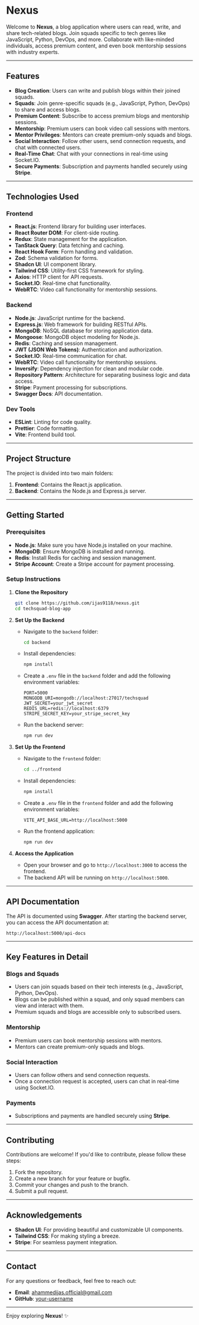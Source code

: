
# **Nexus**

Welcome to **Nexus**, a blog application where users can read, write, and share tech-related blogs. Join squads specific to tech genres like JavaScript, Python, DevOps, and more. Collaborate with like-minded individuals, access premium content, and even book mentorship sessions with industry experts.

---

## **Features**
- **Blog Creation**: Users can write and publish blogs within their joined squads.
- **Squads**: Join genre-specific squads (e.g., JavaScript, Python, DevOps) to share and access blogs.
- **Premium Content**: Subscribe to access premium blogs and mentorship sessions.
- **Mentorship**: Premium users can book video call sessions with mentors.
- **Mentor Privileges**: Mentors can create premium-only squads and blogs.
- **Social Interaction**: Follow other users, send connection requests, and chat with connected users.
- **Real-Time Chat**: Chat with your connections in real-time using Socket.IO.
- **Secure Payments**: Subscription and payments handled securely using **Stripe**.

---

## **Technologies Used**

### **Frontend**
- **React.js**: Frontend library for building user interfaces.
- **React Router DOM**: For client-side routing.
- **Redux**: State management for the application.
- **TanStack Query**: Data fetching and caching.
- **React Hook Form**: Form handling and validation.
- **Zod**: Schema validation for forms.
- **Shadcn UI**: UI component library.
- **Tailwind CSS**: Utility-first CSS framework for styling.
- **Axios**: HTTP client for API requests.
- **Socket.IO**: Real-time chat functionality.
- **WebRTC**: Video call functionality for mentorship sessions.

### **Backend**
- **Node.js**: JavaScript runtime for the backend.
- **Express.js**: Web framework for building RESTful APIs.
- **MongoDB**: NoSQL database for storing application data.
- **Mongoose**: MongoDB object modeling for Node.js.
- **Redis**: Caching and session management.
- **JWT (JSON Web Tokens)**: Authentication and authorization.
- **Socket.IO**: Real-time communication for chat.
- **WebRTC**: Video call functionality for mentorship sessions.
- **Inversify**: Dependency injection for clean and modular code.
- **Repository Pattern**: Architecture for separating business logic and data access.
- **Stripe**: Payment processing for subscriptions.
- **Swagger Docs**: API documentation.

### **Dev Tools**
- **ESLint**: Linting for code quality.
- **Prettier**: Code formatting.
- **Vite**: Frontend build tool.

---

## **Project Structure**
The project is divided into two main folders:
1. **Frontend**: Contains the React.js application.
2. **Backend**: Contains the Node.js and Express.js server.

---

## **Getting Started**

### **Prerequisites**
- **Node.js**: Make sure you have Node.js installed on your machine.
- **MongoDB**: Ensure MongoDB is installed and running.
- **Redis**: Install Redis for caching and session management.
- **Stripe Account**: Create a Stripe account for payment processing.

### **Setup Instructions**

1. **Clone the Repository**
   ```bash
   git clone https://github.com/ijas9118/nexus.git
   cd techsquad-blog-app
   ```

2. **Set Up the Backend**
   - Navigate to the `backend` folder:
     ```bash
     cd backend
     ```
   - Install dependencies:
     ```bash
     npm install
     ```
   - Create a `.env` file in the `backend` folder and add the following environment variables:
     ```env
     PORT=5000
     MONGODB_URI=mongodb://localhost:27017/techsquad
     JWT_SECRET=your_jwt_secret
     REDIS_URL=redis://localhost:6379
     STRIPE_SECRET_KEY=your_stripe_secret_key
     ```
   - Run the backend server:
     ```bash
     npm run dev
     ```

3. **Set Up the Frontend**
   - Navigate to the `frontend` folder:
     ```bash
     cd ../frontend
     ```
   - Install dependencies:
     ```bash
     npm install
     ```
   - Create a `.env` file in the `frontend` folder and add the following environment variables:
     ```env
     VITE_API_BASE_URL=http://localhost:5000
     ```
   - Run the frontend application:
     ```bash
     npm run dev
     ```

4. **Access the Application**
   - Open your browser and go to `http://localhost:3000` to access the frontend.
   - The backend API will be running on `http://localhost:5000`.

---

## **API Documentation**
The API is documented using **Swagger**. After starting the backend server, you can access the API documentation at:
```
http://localhost:5000/api-docs
```

---

## **Key Features in Detail**

### **Blogs and Squads**
- Users can join squads based on their tech interests (e.g., JavaScript, Python, DevOps).
- Blogs can be published within a squad, and only squad members can view and interact with them.
- Premium squads and blogs are accessible only to subscribed users.

### **Mentorship**
- Premium users can book mentorship sessions with mentors.
- Mentors can create premium-only squads and blogs.

### **Social Interaction**
- Users can follow others and send connection requests.
- Once a connection request is accepted, users can chat in real-time using Socket.IO.

### **Payments**
- Subscriptions and payments are handled securely using **Stripe**.

---

## **Contributing**
Contributions are welcome! If you'd like to contribute, please follow these steps:
1. Fork the repository.
2. Create a new branch for your feature or bugfix.
3. Commit your changes and push to the branch.
4. Submit a pull request.

---

## **Acknowledgements**
- **Shadcn UI**: For providing beautiful and customizable UI components.
- **Tailwind CSS**: For making styling a breeze.
- **Stripe**: For seamless payment integration.

---

## **Contact**
For any questions or feedback, feel free to reach out:
- **Email**: ahammedijas.official@gmail.com
- **GitHub**: [your-username](https://github.com/ijas9118)

---

Enjoy exploring **Nexus**! ✨
